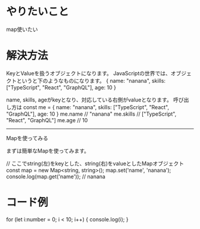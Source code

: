 # やりたいこと
map使いたい

# 解決方法
KeyとValueを扱うオブジェクトになります。
JavaScriptの世界では、オブジェクトというと下のようなものになります。
{
  name: "nanana",
  skills: ["TypeScript", "React", "GraphQL"],
  age: 10
}

name, skills, ageがkeyとなり、対応している右側がvalueとなります。
呼び出し方は
const me = {
  name: "nanana",
  skills: ["TypeScript", "React", "GraphQL"],
  age: 10
}
me.name // "nanana"
me.skills // ["TypeScript", "React", "GraphQL"]
me.age // 10

----------------------------------------------

Mapを使ってみる

まずは簡単なMapを使ってみます。

// ここでstring(左)をkeyとした、string(右)をvalueとしたMapオブジェクト
const map = new Map<string, string>();
map.set('name', 'nanana');
console.log(map.get('name')); // nanana

# コード例
for (let i:number = 0; i < 10; i++) {
   console.log(i);
}
